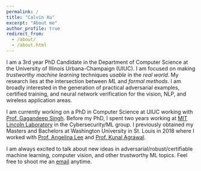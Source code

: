 ```yaml
---
permalink: /
title: "Calvin Xu"
excerpt: "About me"
author_profile: true
redirect_from:
  - /about/
  - /about.html
---
```


I am a 3rd year PhD Candidate in the Department of Computer Science at the University of Illinois Urbana-Champaign (UIUC). I am focused on making *trustworthy machine learning* techniques *usable* in the *real world*. My research lies at the
intersection between *ML* and *formal methods*. I am broadly interested in the generation of practical adversarial examples, certified training, and neural network verification for the vision, NLP, and wireless application areas.

I am currently working on a PhD in Computer Science at UIUC working with [Prof. Gagandeep Singh](https://ggndpsngh.github.io). Before my PhD, I spent two years working at [MIT Lincoln Laboratory](https://www.ll.mit.edu/r-d/cyber-security-and-information-sciences) in the Cybersecurity/ML group. I previously obtained my Masters and Bachelors at Washington University in St. Louis in 2018 where I worked with [Prof. Angelina Lee](https://www.cse.wustl.edu/~angelee/home_page/) and [Prof. Kunal Agrawal](https://www.cse.wustl.edu/~kunal/).

I am always excited to talk about new ideas in adversarial/robust/certifiable machine learning, computer vision, and other trustworthy ML topics. Feel free to shoot me an [email](mailto:cx23@illinois.edu) anytime.
